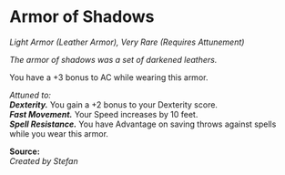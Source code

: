 # Armor of Shadows
*Light Armor (Leather Armor), Very Rare (Requires Attunement)*

*The armor of shadows was a set of darkened leathers.*

You have a +3 bonus to AC while wearing this armor.

*Attuned to:*  
***Dexterity.*** You gain a +2 bonus to your Dexterity score.  
***Fast Movement.*** Your Speed increases by 10 feet.  
***Spell Resistance.*** You have Advantage on saving throws against spells while you wear this armor.



**Source:**  
*Created by Stefan*